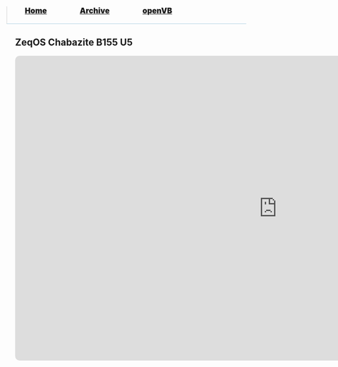 <blockquote style="background: #0000;border-bottom: 1px solid #B2D2E1;height: 30px;margin: 0 -20px 20px;padding: 0px 20px 9px 40px;">
  <p style=""><a href="https://pptos-org.github.io/pptos/" style="font-size: 17px;font-weight: 900;font-style: normal;text-shadow: rgba(255,255,255,0.9) 0 1px 0;">Home</a>&nbsp;&nbsp;&nbsp;&nbsp;&nbsp;&nbsp;&nbsp;&nbsp;&nbsp;&nbsp;&nbsp;&nbsp;&nbsp;&nbsp;&nbsp;&nbsp;&nbsp;&nbsp;
    <a href="https://pptos-org.github.io/pptos/archive/" style="font-size: 17px;font-weight: 900;font-style: normal;text-shadow: rgba(255,255,255,0.9) 0 1px 0;">Archive</a>&nbsp;&nbsp;&nbsp;&nbsp;&nbsp;&nbsp;&nbsp;&nbsp;&nbsp;&nbsp;&nbsp;&nbsp;&nbsp;&nbsp;&nbsp;&nbsp;&nbsp;&nbsp;
    <a href="https://pptos-org.github.io/openvb/" style="font-size: 17px;font-weight: 900;font-style: normal;text-shadow: rgba(255,255,255,0.9) 0 1px 0;">openVB</a>
  </p>
</blockquote>

## ZeqOS Chabazite B155 U5

<style>
 .wrapper {
  width : 95%;
 }
</style>


<iframe src="https://onedrive.live.com/embed?cid=16821AA64F001EEF&resid=16821AA64F001EEF%2116523&authkey=ACuGIcgtIfGy4Fk&em=2" style="border-radius: 10px;" width="1186px" height="691px" frameborder="0">Dit is een ingesloten <a target="_blank" href="https://office.com">Microsoft Office</a>-presentatiebestand dat mogelijk is gemaakt met <a target="_blank" href="https://office.com/webapps">Office</a>.</iframe>
<blockquote style="margin: -20 440px 20px 20px;padding: 15px 20px 1px 32px;border-radius: 7px;border: 1px solid rgb(0,102,153,0.3);background: linear-gradient(#f1f1f1, #DEDEDE 15px);height: 670px;margin-left: 1200px;width: 480px;margin-bottom: -650px;transform: translate(20px, -101%);">
  <p style=""><a style="font-size: 25px;font-weight: 900;font-style: normal;text-shadow: rgba(255,255,255,0.9) 0 1px 0;">ZeqOS Chabazite B155 U5</a>
  </p>
<p style="margin-top: -20px;"><a href="https://github.com/ZuloYT" style="font-size: 15px;font-weight: 900;font-style: normal;">by Zulo</a>
  </p>
<a style="font-size: 18px;font-weight: 900;font-style: normal;text-shadow: rgba(255,255,255,0.9) 0 1px 0;">Released:</a>&nbsp;&nbsp;&nbsp;&nbsp;&nbsp;&nbsp;&nbsp;
<a style="font-size: 18px;font-weight: 900;font-style: normal;text-shadow: rgba(255,255,255,0.9) 0 1px 0;">28 July 2021</a><p style="margin-top: 20px;"><a style="font-size: 18px;font-weight: 900;font-style: normal;text-shadow: rgba(255,255,255,0.9) 0 1px 0;">Changelog:</a>
  </p>
<p style="margin-top: -10px;"><a style="font-size: 15px;font-weight: 900;font-style: normal;text-shadow: rgba(255,255,255,0.9) 0 1px 0;">ZCS</a>
  </p>
<ul style="font-weight: 900;font-style: normal;color: #069;">
  <li>
    <p>Mod Operator is added!
Example: 
<code style="background: #c1c1c1;border-radius: 5px;padding: 2px;">3 Mod 2</code></p>
  </li>
  <li>Split function is added!
Example: 
<code style="background: #c1c1c1;border-radius: 5px;padding: 2px;">Split("hi there","hi",1)</code>
 Returns: “ there”</li>
  <li>InWindow.AppID   InWindow.TextBoxName were added!</li>
  <li>InWindow.Close was added! (You can close the active window with this function</li>
  <li>Mid() was added!
Example: 
<code style="background: #c1c1c1;border-radius: 5px;padding: 2px;">Mid("hi there",1,2)</code></li>
</ul>
<p style="margin-top: -10px;"><a style="font-size: 15px;font-weight: 900;font-style: normal;text-shadow: rgba(255,255,255,0.9) 0 1px 0;">Update</a>
  </p>
<ul style="font-weight: 900;font-style: normal;color: #069;">
  <li>There was an issue that could cause files to go blank and not use the correct font color from the previous PPT file.</li>
</ul>

    
      <a href="https://user-images.githubusercontent.com/58103738/130600446-5730aceb-4052-45d6-8385-3925baeec1b5.png" style="margin-left: 40px;"><img alt="pfp" src="https://user-images.githubusercontent.com/58103738/130600446-5730aceb-4052-45d6-8385-3925baeec1b5.png" height="100"></a>
      &nbsp;
    
  
<p style="margin-top: 20px;"><a style="font-size: 12px;font-weight: 900;font-style: normal;text-shadow: rgba(255,255,255,0.9) 0 1px 0;background: #fff;padding: 5px;border-radius: 5px;" href="https://github.com/pptos-org/pptos/raw/gh-pages/files/Zeq_OS/zeqOS_Chabazite_B155_B02_U5_R.pptm">Download</a><a style="font-size: 10px;font-weight: 600;font-style: normal;text-shadow: rgba(255,255,255,0.9) 0 1px 0;margin-left: 5%;">3.9mb</a>
  </p>
<div></div><div></div></blockquote>

<body style="background-image: url(https://raw.githubusercontent.com/hexa-one/pptos-wiki/gh-pages/assets/background/background.png);background-repeat: no-repeat;background-attachment: fixed;background-size: cover;">